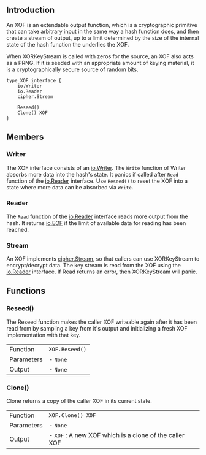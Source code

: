 ## Introduction

An XOF is an extendable output function, which is a cryptographic primitive that
can take arbitrary input in the same way a hash function does, and then create a
stream of output, up to a limit determined by the size of the internal state of
the hash function the underlies the XOF.

When XORKeyStream is called with zeros for the source, an XOF also acts as a
PRNG. If it is seeded with an appropriate amount of keying material, it is a
cryptographically secure source of random bits.

```
type XOF interface {
	io.Writer
	io.Reader
	cipher.Stream

	Reseed()
	Clone() XOF
}
```

## Members

### Writer

The XOF interface consists of an [io.Writer](https://pkg.go.dev/io#Writer). The
`Write` function of Writer absorbs more data into the hash's state. It panics if
called after `Read` function of the [io.Reader](https://pkg.go.dev/io#Reader)
interface. Use `Reseed()` to reset the XOF into a state where more data can be
absorbed via `Write`.

### Reader

The `Read` function of the [io.Reader](https://pkg.go.dev/io#Reader) interface
reads more output from the hash. It returns [io.EOF](https://pkg.go.dev/io#EOF)
if the limit of available data for reading has been reached. 

### Stream

An XOF implements [cipher.Stream](https://pkg.go.dev/crypto/cipher#Stream), so
that callers can use XORKeyStream to encrypt/decrypt data. The key stream is
read from the XOF using the [io.Reader](https://pkg.go.dev/io#Reader) interface.
If Read returns an error, then XORKeyStream will panic.

## Functions

### Reseed()

The Reseed function makes the caller XOF writeable again after it has been read
from by sampling a key from it's output and initializing a fresh XOF
implementation with that key.

|            |                |
| ---------- |----------------|
| Function   | `XOF.Reseed()` |
| Parameters | - `None`       |
| Output     | - `None`       |

### Clone()
Clone returns a copy of the caller XOF in its current state.

|            |                                                        |
| ---------- |--------------------------------------------------------|
| Function   | `XOF.Clone() XOF`                                      |
| Parameters | - `None`                                               |
| Output     | - `XOF` : A new XOF which is a clone of the caller XOF |